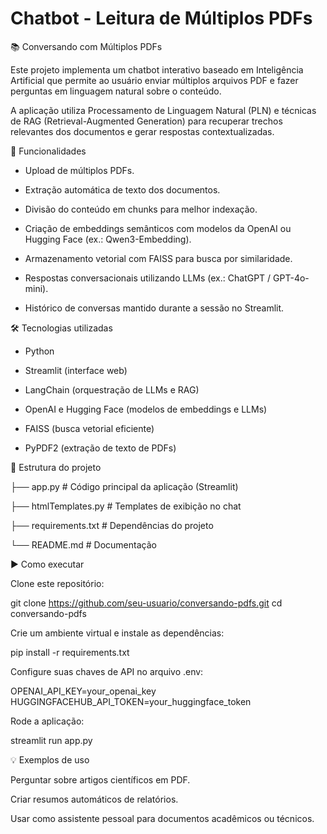 # Chatbot - Leitura de Múltiplos PDFs
📚 Conversando com Múltiplos PDFs

Este projeto implementa um chatbot interativo baseado em Inteligência Artificial que permite ao usuário enviar múltiplos arquivos PDF e fazer perguntas em linguagem natural sobre o conteúdo.

A aplicação utiliza Processamento de Linguagem Natural (PLN) e técnicas de RAG (Retrieval-Augmented Generation) para recuperar trechos relevantes dos documentos e gerar respostas contextualizadas.

🚀 Funcionalidades

- Upload de múltiplos PDFs.

- Extração automática de texto dos documentos.

- Divisão do conteúdo em chunks para melhor indexação.

- Criação de embeddings semânticos com modelos da OpenAI ou Hugging Face (ex.: Qwen3-Embedding).

- Armazenamento vetorial com FAISS para busca por similaridade.

- Respostas conversacionais utilizando LLMs (ex.: ChatGPT / GPT-4o-mini).

- Histórico de conversas mantido durante a sessão no Streamlit.

🛠️ Tecnologias utilizadas

- Python

- Streamlit
 (interface web)

- LangChain
 (orquestração de LLMs e RAG)

- OpenAI e Hugging Face
 (modelos de embeddings e LLMs)

- FAISS
 (busca vetorial eficiente)

- PyPDF2
 (extração de texto de PDFs)

📂 Estrutura do projeto

├── app.py              # Código principal da aplicação (Streamlit)

├── htmlTemplates.py    # Templates de exibição no chat

├── requirements.txt    # Dependências do projeto

└── README.md           # Documentação

▶️ Como executar

Clone este repositório:

git clone https://github.com/seu-usuario/conversando-pdfs.git
cd conversando-pdfs


Crie um ambiente virtual e instale as dependências:

pip install -r requirements.txt


Configure suas chaves de API no arquivo .env:

OPENAI_API_KEY=your_openai_key
HUGGINGFACEHUB_API_TOKEN=your_huggingface_token


Rode a aplicação:

streamlit run app.py

💡 Exemplos de uso

Perguntar sobre artigos científicos em PDF.

Criar resumos automáticos de relatórios.

Usar como assistente pessoal para documentos acadêmicos ou técnicos.
